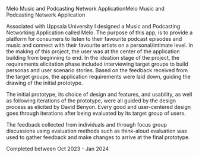 Melo Music and Podcasting Network ApplicationMelo Music and Podcasting Network Application

Associated with Uppsala University
I designed a Music and Podcasting Networking Application called Melo.
The purpose of this app, is to provide a platform for consumers to listen to their favourite podcast episodes and music and connect with their favourite artists on a personal/intimate level. 
In the making of this project, the user was at the center of the application building from beginning to end. In the ideation stage of the project, the requirements elicitation phase included interviewing target groups to build personas and user scenario stories. Based on the feedback received from the target groups, the application requirements were laid down, guiding the drawing of the initial prototype.

The initial prototype, its choice of design and features, and usability, as well as following iterations of the prototype, were all guided by the design process as elicited by David Benyon. Every good and user-centered design goes through iterations after being evaluated by its target group of users. 

The feedback collected from individuals and through focus group discussions using evaluation methods such as think-aloud evaluation was used to gather feedback and make changes to arrive at the final prototype.

Completed between Oct 2023 - Jan 2024
